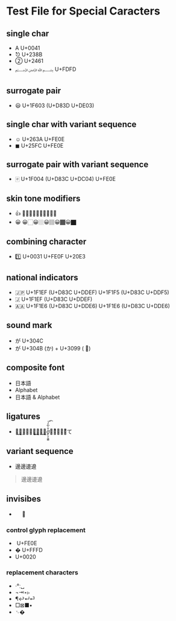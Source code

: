 Test File for Special Caracters
================================

## single char
- A U+0041
- ⎋ U+238B
- ② U+2461
- ﷽ U+FDFD

## surrogate pair
- 😃 U+1F603 (U+D83D U+DE03)

## single char with variant sequence
- ☺︎ U+263A  U+FE0E
- ◼︎ U+25FC  U+FE0E

## surrogate pair with variant sequence
- 🀄︎ U+1F004 (U+D83C U+DC04)  U+FE0E

## skin tone modifiers
- 👍 👍🏻👍🏼👍🏽👍🏾👍🏿
- 😀 😀🏻😀🏼😀🏽😀🏾😀🏿

## combining character
- 1️⃣ U+0031  U+FE0F  U+20E3

## national indicators
- 🇯🇵 U+1F1EF (U+D83C U+DDEF)  U+1F1F5 (U+D83C U+DDF5)
- 🇯 U+1F1EF (U+D83C U+DDEF)
- 🇦🇦 U+1F1E6 (U+D83C U+DDE6)  U+1F1E6 (U+D83C U+DDE6)

## sound mark
- が U+304C
- が U+304B (か) + U+3099 ( ゙)

## composite font
- 日本語
- Alphabet
- 日本語 & Alphabet

## ligatures
- た͜͜͏̘̣͔͙͎͎̘̜̫̗͍͚͓͜͜͏̘̣͔͙͎͎す͜͜͏̘̣͔͙͎͎ơ̟̤̖̗͖͇̍͋̀͆̓́͞͡け̜ͪ̅̍̅͂͊て

## variant sequence
- 邊邊󠄀邊󠄁邊󠄂
> 邊邊󠄀邊󠄁邊󠄂

## invisibes
-  　	

### control glyph replacement
- ︎ U+FE0E
- � U+FFFD
-   U+0020


### replacement characters
- ·°ː␣
- ¬⇥‣▹
- ¶↩↵⏎
- □⊠■•
- ␋�

